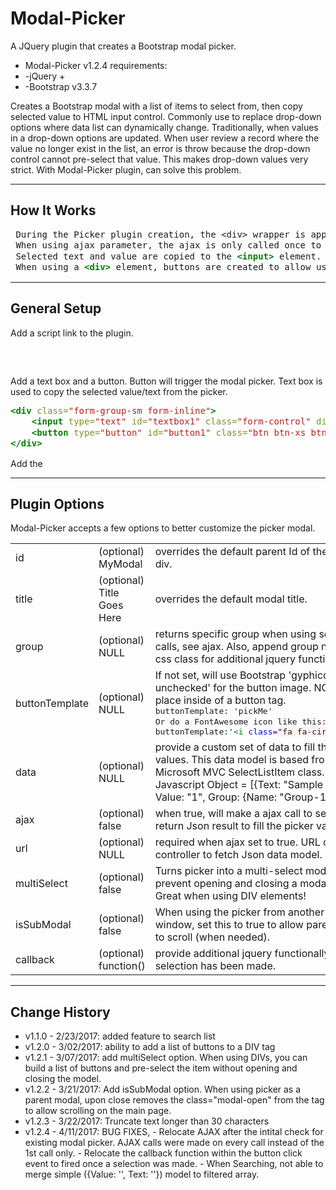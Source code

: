 # Modal-Picker
A JQuery plugin that creates a Bootstrap modal picker.

* Modal-Picker v1.2.4 requirements:
* -jQuery +
* -Bootstrap v3.3.7

Creates a Bootstrap modal with a list of items to select from, then copy selected value to HTML input control. Commonly use to replace drop-down options where data 
list can dynamically change. Traditionally, when values in a drop-down options are updated. When user review a record where the value no longer exist in the list, 
an error is throw because the drop-down control cannot pre-select that value. This makes drop-down values very strict. With Modal-Picker plugin, can solve this problem.

---------------
 How It Works
---------------

<pre style="margin: 0; line-height: 125%"> During the Picker plugin creation, the &lt;div&gt; wrapper is appended to <span style="color: #008000; font-weight: bold">&lt;body&gt;</span> tag at the bottom of page. This allow quick loading through-out the entire web application.
 When using ajax parameter, the ajax is only called once to create the picker modal. If user clicked again, plugin checks to see if the modal Id already exist. If TRUE, simply display the modal.
 Selected text and value are copied to the <span style="color: #008000; font-weight: bold">&lt;input&gt;</span> element. Text will display in the field while also adding the data-name=&quot;text&quot; and data-id=&quot;value&quot; to that element.
 When using a <span style="color: #008000; font-weight: bold">&lt;div&gt;</span> element, buttons are created to allow user to select more than one item from the list.
</pre>

----------------
 General Setup
----------------

Add a script link to the plugin.
<pre>
<script src="~/Scripts/mi-picker.js"></script>
</pre>

Add a text box and a button.
Button will trigger the modal picker.
Text box is used to copy the selected value/text from the picker.

<pre style="margin: 0; line-height: 125%">
<span style="color: #008000; font-weight: bold">&lt;div</span> <span style="color: #7D9029">class=</span><span style="color: #BA2121">&quot;form-group-sm form-inline&quot;</span><span style="color: #008000; font-weight: bold">&gt;</span>
    <span style="color: #008000; font-weight: bold">&lt;input</span> <span style="color: #7D9029">type=</span><span style="color: #BA2121">&quot;text&quot;</span> <span style="color: #7D9029">id=</span><span style="color: #BA2121">&quot;textbox1&quot;</span> <span style="color: #7D9029">class=</span><span style="color: #BA2121">&quot;form-control&quot;</span> <span style="color: #7D9029">disabled=</span><span style="color: #BA2121">&quot;disabled&quot;</span> <span style="color: #008000; font-weight: bold">/&gt;</span>
    <span style="color: #008000; font-weight: bold">&lt;button</span> <span style="color: #7D9029">type=</span><span style="color: #BA2121">&quot;button&quot;</span> <span style="color: #7D9029">id=</span><span style="color: #BA2121">&quot;button1&quot;</span> <span style="color: #7D9029">class=</span><span style="color: #BA2121">&quot;btn btn-xs btn-primary&quot;</span><span style="color: #008000; font-weight: bold">&gt;</span>...<span style="color: #008000; font-weight: bold">&lt;/button&gt;</span>
<span style="color: #008000; font-weight: bold">&lt;/div&gt;</span>
</pre>


Add the <script> tag.
<pre>
<script>
    $(document).ready(function () {

		  $('#button1').click(function () {
			  $('#textbox1').Picker();
		  });

	});
</script>
</pre>

----------------
Plugin Options
----------------
Modal-Picker accepts a few options to better customize the picker modal.

<table class="table table-condensed table-striped">
	<tbody>
		<tr>
			<td>id</td>
			<td>(optional)	MyModal	</td>
			<td>overrides the default parent Id of the modal div.</td>
		</tr>
		<tr>
			<td>title</td>
			<td style="nowrap">(optional)	Title Goes Here</td>
			<td>overrides the default modal title.</td>
		</tr>
		<tr>
			<td>group</td>
			<td>(optional)	NULL</td>
			<td>returns specific group when using server calls, see ajax. Also, append group name to css class for additional jquery functionally.</td>
		</tr>
		<tr>
			<td>buttonTemplate</td>
			<td>(optional)	NULL</td>
			<td>If not set, will use Bootstrap 'gyphicon-unchecked' for the button image.
				   <span class="text-info"> NOTE: text is place inside of a button tag. </span>
<pre style="margin: 0; line-height: 125%">
buttonTemplate: &#39;pickMe&#39; 
Or do a FontAwesome icon like this: 
buttonTemplate:&#39;<span style="color: #007700">&lt;i</span> <span style="color: #0000CC">class=</span><span style="background-color: #fff0f0">&quot;fa fa-circle&quot;</span><span style="color: #007700">&gt;&lt;/i&gt;</span>&#39;
</pre>
			</td>
		</tr>					
		<tr>
			<td>data</td>
			<td>(optional)	NULL</td>
			<td>provide a custom set of data to fill the picker values. This data model is
		based from Microsoft MVC SelectListItem class.
		<span class="text-info">Javascript Object = [{Text: "Sample test 1", Value: "1", Group: {Name: "Group-1"} }]</span></td>
		</tr>
		<tr>
			<td>ajax</td>
			<td>(optional)	false</td>
			<td>when true, will make a ajax call to server with return Json result to fill the picker values.</td>
		</tr>
		<tr>
			<td>url</td>
			<td>(optional)	NULL</td>
			<td>required when ajax set to true. URL of server controller to fetch Json data model.
		</tr>							
		<tr>
			<td>multiSelect</td>
			<td>(optional)	false</td>
			<td>Turns picker into a multi-select mode to prevent opening and closing a modal window. Great when using DIV elements!</td>
		</tr>
		<tr>
			<td>isSubModal</td>
			<td>(optional)	false</td>
			<td>When using the picker from another modal window, set this to true to allow parent modal to scroll (when needed).</td>
		</tr>
		<tr>
			<td>callback</td>
			<td>(optional)	function()</td>
			<td>provide additional jquery functionally once the selection has been made.</td>
		</tr>
	</tbody>
</table>



----------------
Change History
----------------
* v1.1.0 - 2/23/2017: added feature to search list 
* v1.2.0 - 3/02/2017: ability to add a list of buttons to a DIV tag
* v1.2.1 - 3/07/2017: add multiSelect option. When using DIVs, you can build a list of buttons and pre-select the item without opening and closing the model.
* v1.2.2 - 3/21/2017: Add isSubModal option. When using picker as a parent modal, upon close removes the class="modal-open" from the <body> tag to allow scrolling on the main page.
* v1.2.3 - 3/22/2017: Truncate text longer than 30 characters
* v1.2.4 - 4/11/2017: BUG FIXES, 
                        - Relocate AJAX after the intital check for existing modal picker. AJAX calls were made on every call instead of the 1st call only. 
                        - Relocate the callback function within the button click event to fired once a selection was made.
                        - When Searching, not able to merge simple ({Value: '', Text: ''}) model to filtered array.
